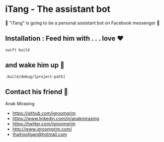 # iTang - The assistant bot
:dog: "iTang" is going to be a personal assistant bot on Facebook messenger :robot:

## Installation : Feed him with . . . love :heart:
```
swift build
```
## and wake him up 🤗
```
.build/debug/[project-path]
```

## Contact his friend 🕺

Anak Mirasing

- https://github.com/igroomgrim
- https://www.linkedin.com/in/anakmirasing
- https://twitter.com/igroomgrim
- http://www.igroomgrim.com/
- thaihooligan@hotmail.com

